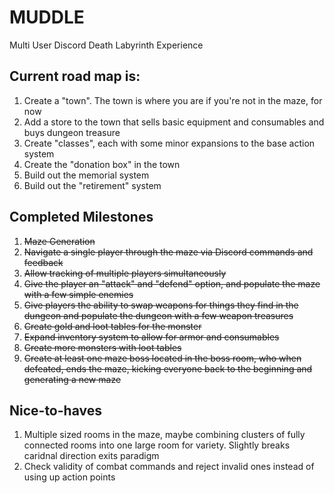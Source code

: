 # MUDDLE
Multi User Discord Death Labyrinth Experience

## Current road map is:

1. Create a "town". The town is where you are if you're not in the maze, for now
1. Add a store to the town that sells basic equipment and consumables and buys dungeon treasure
1. Create "classes", each with some minor expansions to the base action system 
1. Create the "donation box" in the town
1. Build out the memorial system
1. Build out the "retirement" system

## Completed Milestones

1. ~~Maze Generation~~
1. ~~Navigate a single player through the maze via Discord commands and feedback~~
1. ~~Allow tracking of multiple players simultaneously~~
1. ~~Give the player an "attack" and "defend" option, and populate the maze with a few simple enemies~~
1. ~~Give players the ability to swap weapons for things they find in the dungeon and populate the dungeon with a few weapon treasures~~
1. ~~Create gold and loot tables for the monster~~
1. ~~Expand inventory system to allow for armor and consumables~~
1. ~~Create more monsters with loot tables~~
1. ~~Create at least one maze boss located in the boss room, who when defeated, ends the maze, kicking everyone back to the beginning and generating a new maze~~

## Nice-to-haves
1. Multiple sized rooms in the maze, maybe combining clusters of fully connected rooms into one large room for variety. Slightly breaks caridnal direction exits paradigm
1. Check validity of combat commands and reject invalid ones instead of using up action points